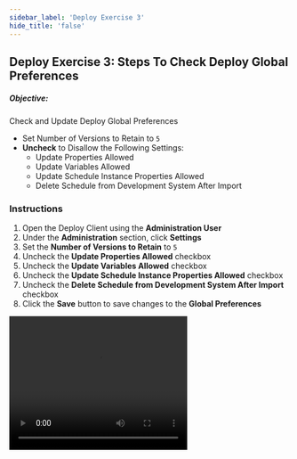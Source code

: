 ```yaml
---
sidebar_label: 'Deploy Exercise 3'
hide_title: 'false'
---
```


## Deploy Exercise 3: Steps To Check Deploy Global Preferences

##### Objective:

Check and Update Deploy Global Preferences

- Set Number of Versions to Retain to ```5```
- **Uncheck** to Disallow the Following Settings:
  - Update Properties Allowed
  - Update Variables Allowed
  - Update Schedule Instance Properties Allowed
  - Delete Schedule from Development System After Import

### Instructions

1.	Open the Deploy Client using the **Administration User**
2.	Under the **Administration** section, click **Settings**
3.	Set the **Number of Versions to Retain** to ```5```
4.	Uncheck the **Update Properties Allowed** checkbox
5.	Uncheck the **Update Variables Allowed** checkbox
6.  Uncheck the **Update Schedule Instance Properties Allowed** checkbox
7.  Uncheck the **Delete Schedule from Development System After Import** checkbox
7.	Click the **Save** button to save changes to the **Global Preferences**

<video width="320" height="240" controls>
  <source src="imgdeploy/Deploy_GlobalPreferences.mp4" type="video/mp4"></source>
Your browser does not support the video tag.
</video>
